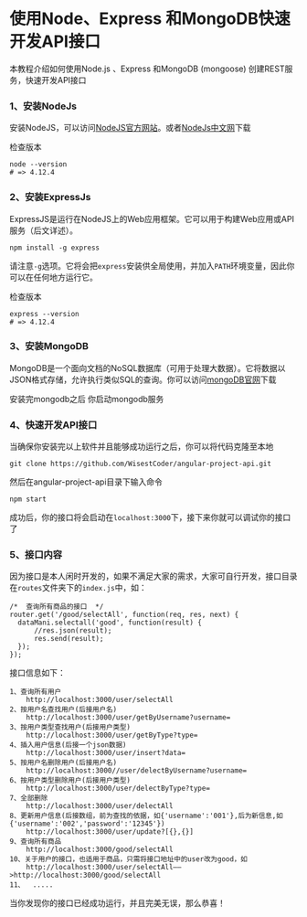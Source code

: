 # 使用Node、Express 和MongoDB快速开发API接口
本教程介绍如何使用Node.js 、Express 和MongoDB (mongoose) 创建REST服务，快速开发API接口

### 1、安装NodeJs
安装NodeJS，可以访问[NodeJS官方网站](https://nodejs.org/en/)。或者[NodeJs中文网](www.nodejs.cn/)下载

检查版本

	node --version
	# => 4.12.4

### 2、安装ExpressJs
ExpressJS是运行在NodeJS上的Web应用框架。它可以用于构建Web应用或API服务（后文详述）。

	npm install -g express

请注意`-g`选项。它将会把`express`安装供全局使用，并加入`PATH`环境变量，因此你可以在任何地方运行它。

检查版本

	express --version
	# => 4.12.4

### 3、安装MongoDB
MongoDB是一个面向文档的NoSQL数据库（可用于处理大数据）。它将数据以JSON格式存储，允许执行类似SQL的查询。你可以访问[mongoDB官网](https://www.mongodb.com/)下载

安装完mongodb之后 你启动mongodb服务

### 4、快速开发API接口

当确保你安装完以上软件并且能够成功运行之后，你可以将代码克隆至本地

    git clone https://github.com/WisestCoder/angular-project-api.git

然后在angular-project-api目录下输入命令

	npm start
成功后，你的接口将会启动在`localhost:3000`下，接下来你就可以调试你的接口了

### 5、接口内容
因为接口是本人闲时开发的，如果不满足大家的需求，大家可自行开发，接口目录在`routes`文件夹下的`index.js`中，如：

	/*  查询所有商品的接口  */
	router.get('/good/selectAll', function(req, res, next) {
	  dataMani.selectall('good', function(result) {
	      //res.json(result);
	      res.send(result);
	  });
	});

接口信息如下：

	1、查询所有用户
		http://localhost:3000/user/selectAll
	2、按用户名查找用户(后接用户名)
		http://localhost:3000/user/getByUsername?username=
	3、按用户类型查找用户(后接用户类型)
		http://localhost:3000/user/getByType?type=
	4、插入用户信息(后接一个json数据)
		http://localhost:3000/user/insert?data=
	5、按用户名删除用户(后接用户名)
		http://localhost:3000//user/delectByUsername?username=
	6、按用户类型删除用户(后接用户类型)
		http://localhost:3000/user/delectByType?type=
	7、全部删除
		http://localhost:3000/user/delectAll
	8、更新用户信息(后接数组，前为查找的依据，如{'username':'001'},后为新信息,如{'username':'002','password':'12345'})
		http://localhost:3000/user/update?[{},{}]
	9、查询所有商品
		http://localhost:3000/good/selectAll
	10、关于用户的接口，也适用于商品，只需将接口地址中的user改为good，如
		http://localhost:3000/user/selectAll——>http://localhost:3000/good/selectAll
	11、  .....

当你发现你的接口已经成功运行，并且完美无误，那么恭喜！
